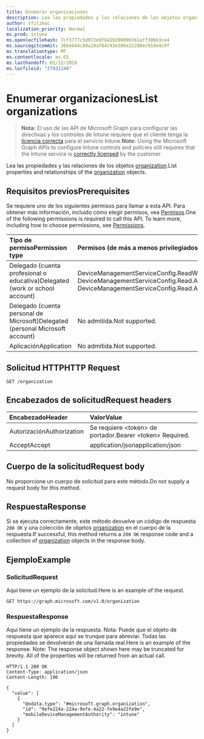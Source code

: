 ```yaml
---
title: Enumerar organizaciones
description: Lea las propiedades y las relaciones de los objetos organization.
author: tfitzmac
localization_priority: Normal
ms.prod: intune
ms.openlocfilehash: 7cf3777c5d072e9f6410208090361aff30bb3ce4
ms.sourcegitcommit: 36be044c89a19af84c93e586e22200ec919e4c9f
ms.translationtype: MT
ms.contentlocale: es-ES
ms.lasthandoff: 01/12/2019
ms.locfileid: "27931240"
---
```

# <a name="list-organizations"></a><span data-ttu-id="e87a9-103">Enumerar organizaciones</span><span class="sxs-lookup"><span data-stu-id="e87a9-103">List organizations</span></span>

> <span data-ttu-id="e87a9-104">**Nota:** El uso de las API de Microsoft Graph para configurar las directivas y los controles de Intune requiere que el cliente tenga la [licencia correcta](https://go.microsoft.com/fwlink/?linkid=839381) para el servicio Intune.</span><span class="sxs-lookup"><span data-stu-id="e87a9-104">**Note:** Using the Microsoft Graph APIs to configure Intune controls and policies still requires that the Intune service is [correctly licensed](https://go.microsoft.com/fwlink/?linkid=839381) by the customer.</span></span>

<span data-ttu-id="e87a9-105">Lea las propiedades y las relaciones de los objetos [organization](../resources/intune-onboarding-organization.md).</span><span class="sxs-lookup"><span data-stu-id="e87a9-105">List properties and relationships of the [organization](../resources/intune-onboarding-organization.md) objects.</span></span>
## <a name="prerequisites"></a><span data-ttu-id="e87a9-106">Requisitos previos</span><span class="sxs-lookup"><span data-stu-id="e87a9-106">Prerequisites</span></span>
<span data-ttu-id="e87a9-p101">Se requiere uno de los siguientes permisos para llamar a esta API. Para obtener más información, incluido cómo elegir permisos, vea [Permisos](/graph/permissions-reference).</span><span class="sxs-lookup"><span data-stu-id="e87a9-p101">One of the following permissions is required to call this API. To learn more, including how to choose permissions, see [Permissions](/graph/permissions-reference).</span></span>

|<span data-ttu-id="e87a9-109">Tipo de permiso</span><span class="sxs-lookup"><span data-stu-id="e87a9-109">Permission type</span></span>|<span data-ttu-id="e87a9-110">Permisos (de más a menos privilegiados)</span><span class="sxs-lookup"><span data-stu-id="e87a9-110">Permissions (from most to least privileged)</span></span>|
|:---|:---|
|<span data-ttu-id="e87a9-111">Delegado (cuenta profesional o educativa)</span><span class="sxs-lookup"><span data-stu-id="e87a9-111">Delegated (work or school account)</span></span>|<span data-ttu-id="e87a9-112">DeviceManagementServiceConfig.ReadWrite.All, DeviceManagementServiceConfig.Read.All</span><span class="sxs-lookup"><span data-stu-id="e87a9-112">DeviceManagementServiceConfig.ReadWrite.All, DeviceManagementServiceConfig.Read.All</span></span>|
|<span data-ttu-id="e87a9-113">Delegado (cuenta personal de Microsoft)</span><span class="sxs-lookup"><span data-stu-id="e87a9-113">Delegated (personal Microsoft account)</span></span>|<span data-ttu-id="e87a9-114">No admitida.</span><span class="sxs-lookup"><span data-stu-id="e87a9-114">Not supported.</span></span>|
|<span data-ttu-id="e87a9-115">Aplicación</span><span class="sxs-lookup"><span data-stu-id="e87a9-115">Application</span></span>|<span data-ttu-id="e87a9-116">No admitida.</span><span class="sxs-lookup"><span data-stu-id="e87a9-116">Not supported.</span></span>|

## <a name="http-request"></a><span data-ttu-id="e87a9-117">Solicitud HTTP</span><span class="sxs-lookup"><span data-stu-id="e87a9-117">HTTP Request</span></span>
<!-- {
  "blockType": "ignored"
}
-->
``` http
GET /organization
```

## <a name="request-headers"></a><span data-ttu-id="e87a9-118">Encabezados de solicitud</span><span class="sxs-lookup"><span data-stu-id="e87a9-118">Request headers</span></span>
|<span data-ttu-id="e87a9-119">Encabezado</span><span class="sxs-lookup"><span data-stu-id="e87a9-119">Header</span></span>|<span data-ttu-id="e87a9-120">Valor</span><span class="sxs-lookup"><span data-stu-id="e87a9-120">Value</span></span>|
|:---|:---|
|<span data-ttu-id="e87a9-121">Autorización</span><span class="sxs-lookup"><span data-stu-id="e87a9-121">Authorization</span></span>|<span data-ttu-id="e87a9-122">Se requiere &lt;token&gt; de portador.</span><span class="sxs-lookup"><span data-stu-id="e87a9-122">Bearer &lt;token&gt; Required.</span></span>|
|<span data-ttu-id="e87a9-123">Accept</span><span class="sxs-lookup"><span data-stu-id="e87a9-123">Accept</span></span>|<span data-ttu-id="e87a9-124">application/json</span><span class="sxs-lookup"><span data-stu-id="e87a9-124">application/json</span></span>|

## <a name="request-body"></a><span data-ttu-id="e87a9-125">Cuerpo de la solicitud</span><span class="sxs-lookup"><span data-stu-id="e87a9-125">Request body</span></span>
<span data-ttu-id="e87a9-126">No proporcione un cuerpo de solicitud para este método.</span><span class="sxs-lookup"><span data-stu-id="e87a9-126">Do not supply a request body for this method.</span></span>

## <a name="response"></a><span data-ttu-id="e87a9-127">Respuesta</span><span class="sxs-lookup"><span data-stu-id="e87a9-127">Response</span></span>
<span data-ttu-id="e87a9-128">Si se ejecuta correctamente, este método devuelve un código de respuesta `200 OK` y una colección de objetos [organization](../resources/intune-onboarding-organization.md) en el cuerpo de la respuesta.</span><span class="sxs-lookup"><span data-stu-id="e87a9-128">If successful, this method returns a `200 OK` response code and a collection of [organization](../resources/intune-onboarding-organization.md) objects in the response body.</span></span>

## <a name="example"></a><span data-ttu-id="e87a9-129">Ejemplo</span><span class="sxs-lookup"><span data-stu-id="e87a9-129">Example</span></span>
### <a name="request"></a><span data-ttu-id="e87a9-130">Solicitud</span><span class="sxs-lookup"><span data-stu-id="e87a9-130">Request</span></span>
<span data-ttu-id="e87a9-131">Aquí tiene un ejemplo de la solicitud.</span><span class="sxs-lookup"><span data-stu-id="e87a9-131">Here is an example of the request.</span></span>
``` http
GET https://graph.microsoft.com/v1.0/organization
```

### <a name="response"></a><span data-ttu-id="e87a9-132">Respuesta</span><span class="sxs-lookup"><span data-stu-id="e87a9-132">Response</span></span>
<span data-ttu-id="e87a9-p102">Aquí tiene un ejemplo de la respuesta. Nota: Puede que el objeto de respuesta que aparece aquí se trunque para abreviar. Todas las propiedades se devolverán de una llamada real.</span><span class="sxs-lookup"><span data-stu-id="e87a9-p102">Here is an example of the response. Note: The response object shown here may be truncated for brevity. All of the properties will be returned from an actual call.</span></span>
``` http
HTTP/1.1 200 OK
Content-Type: application/json
Content-Length: 196

{
  "value": [
    {
      "@odata.type": "#microsoft.graph.organization",
      "id": "9efe224a-224a-9efe-4a22-fe9e4a22fe9e",
      "mobileDeviceManagementAuthority": "intune"
    }
  ]
}
```



